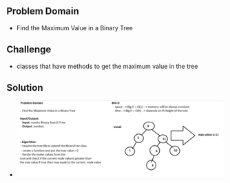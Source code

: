  ## Problem Domain

 -  Find the Maximum Value in a Binary Tree

## Challenge

 - classes that have methods to get the maximum value in the tree



## Solution
 - ![Maximum Value](./assests/CC16.PNG)